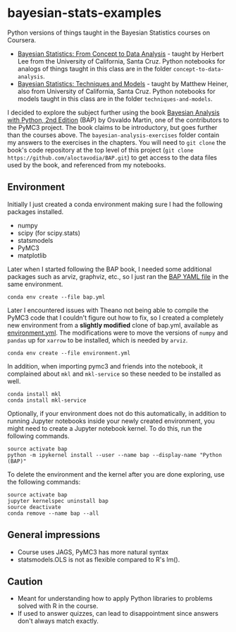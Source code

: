 # bayesian-stats-examples

Python versions of things taught in the Bayesian Statistics courses on Coursera.

* [Bayesian Statistics: From Concept to Data Analysis](https://www.coursera.org/learn/bayesian-statistics) - taught by Herbert Lee from the University of California, Santa Cruz. Python notebooks for analogs of things taught in this class are in the folder `concept-to-data-analysis`.
* [Bayesian Statistics: Techniques and Models](https://www.coursera.org/learn/mcmc-bayesian-statistics) - taught by Matthew Heiner, also from University of California, Santa Cruz. Python notebooks for models taught in this class are in the folder `techniques-and-models`.

I decided to explore the subject further using the book [Bayesian Analysis with Python, 2nd Edition](https://www.packtpub.com/big-data-and-business-intelligence/bayesian-analysis-python-second-edition) (BAP) by Osvaldo Martin, one of the contributors to the PyMC3 project. The book claims to be introductory, but goes further than the courses above. The `bayesian-analysis-exercises` folder contain my answers to the exercises in the chapters. You will need to `git clone` the book's code repository at the top level of this project (`git clone https://github.com/aloctavodia/BAP.git`) to get access to the data files used by the book, and referenced from my notebooks.

## Environment

Initially I just created a conda environment making sure I had the following packages installed.

* numpy
* scipy (for scipy.stats)
* statsmodels
* PyMC3
* matplotlib

Later when I started following the BAP book, I needed some additional packages such as arviz, graphviz, etc., so I just ran the [BAP YAML file](https://github.com/aloctavodia/BAP/blob/master/bap.yml) in the same environment.

`conda env create --file bap.yml`

Later I encountered issues with Theano not being able to compile the PyMC3 code that I couldn't figure out how to fix, so I created a completely new environment from a __slightly modified__ clone of bap.yml, available as [environment.yml](environment.yml). The modifications were to move the versions of `numpy` and `pandas` up for `xarrow` to be installed, which is needed by `arviz`.

`conda env create --file environment.yml`

In addition, when importing pymc3 and friends into the notebook, it complained about `mkl` and `mkl-service` so these needed to be installed as well.

```
conda install mkl
conda install mkl-service
```

Optionally, if your environment does not do this automatically, in addition to running Jupyter notebooks inside your newly created environment, you might need to create a Jupyter notebook kernel. To do this, run the following commands.

```
source activate bap
python -m ipykernel install --user --name bap --display-name "Python (BAP)"
```

To delete the environment and the kernel after you are done exploring, use the following commands:

```
source activate bap
jupyter kernelspec uninstall bap
source deactivate
conda remove --name bap --all
```

## General impressions

* Course uses JAGS, PyMC3 has more natural syntax 
* statsmodels.OLS is not as flexible compared to R's lm().

## Caution

* Meant for understanding how to apply Python libraries to problems solved with R in the course.
* If used to answer quizzes, can lead to disappointment since answers don't always match exactly.

